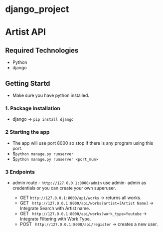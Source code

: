 # django_project

# Artist API

## Required Technologies
- Python
- django

## Getting Startd
- Make sure you have python installed.
### 1. Package installation
- django -> ``` pip install django ```

### 2 Starting the app
- The app will use port 8000 so stop if there is any program using this port.
- $``` python manage.py runserver ```
- $``` python manage.py runserver <port_mum> ```

### 3 Endpoints
- admin route - ```http://127.0.0.1:8000/admin``` use admin- admin as credentials or you can create your own superuser.

    - GET ```http://127.0.0.1:8000/api/works``` -> returns all works.
    - GET ``` http://127.0.0.1:8000/api/works?artist=[Artist Name]``` -> Integrate Search with Artist name.
    - GET ``` http://127.0.0.1:8000/api/works?work_type=Youtube``` -> Integrate Filtering with Work Type.
    - POST ``` http://127.0.0.1:8000/api/register``` -> creates a new user.


